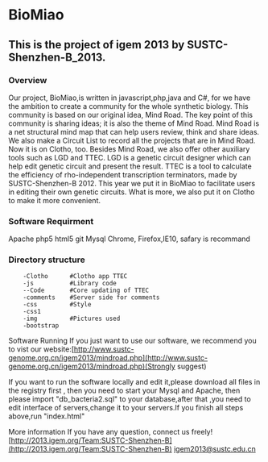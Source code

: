 BioMiao
=======
This is the project of igem 2013 by SUSTC-Shenzhen-B_2013.
----------------------------------------------------------
### Overview

Our project, BioMiao,is written in javascript,php,java and C#, for we have the ambition to create a community for the whole synthetic biology. This community is based on our original idea, Mind Road. The key point of this community is sharing ideas; it is also the theme of Mind Road. Mind Road is a net structural mind map that can help users review, think and share ideas. We also make a Circuit List to record all the projects that are in Mind Road. Now it is on Clotho, too. Besides Mind Road, we also offer other auxiliary tools such as LGD and TTEC. LGD is a genetic circuit designer which can help edit genetic circuit and present the result. TTEC is a tool to calculate the efficiency of rho-independent transcription terminators, made by SUSTC-Shenzhen-B 2012. This year we put it in BioMiao to facilitate users in editing their own genetic circuits. What is more, we also put it on Clotho to make it more convenient.

### Software Requirment
Apache
php5
html5
git
Mysql
Chrome, Firefox,IE10, safary is recommand

### Directory structure
		-Clotho      #Clotho app TTEC
		-js          #Library code
		--Code       #Core updating of TTEC
		-comments    #Server side for comments
		-css         #Style
		-css1        
		-img         #Pictures used
		-bootstrap


Software Running
If you just want to use our software, we recommend you to vist our website:[http://www.sustc-genome.org.cn/igem2013/mindroad.php](http://www.sustc-genome.org.cn/igem2013/mindroad.php)(Strongly suggest)

If you want to run the software locally and edit it,please download  all files in the registry first , then you need to start your Mysql and Apache,
then please import "db_bacteria2.sql" to your database,after that ,you need to edit interface of servers,change it to your servers.If you finish all steps above,run "index.html"

More information
If you have any question, connect us freely!
[http://2013.igem.org/Team:SUSTC-Shenzhen-B](http://2013.igem.org/Team:SUSTC-Shenzhen-B)
igem2013@sustc.edu.cn

